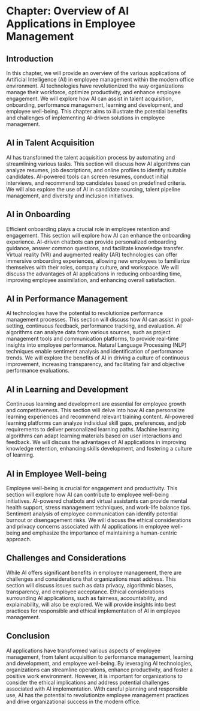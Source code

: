 Chapter: Overview of AI Applications in Employee Management
===========================================================

Introduction
------------

In this chapter, we will provide an overview of the various applications of Artificial Intelligence (AI) in employee management within the modern office environment. AI technologies have revolutionized the way organizations manage their workforce, optimize productivity, and enhance employee engagement. We will explore how AI can assist in talent acquisition, onboarding, performance management, learning and development, and employee well-being. This chapter aims to illustrate the potential benefits and challenges of implementing AI-driven solutions in employee management.

AI in Talent Acquisition
------------------------

AI has transformed the talent acquisition process by automating and streamlining various tasks. This section will discuss how AI algorithms can analyze resumes, job descriptions, and online profiles to identify suitable candidates. AI-powered tools can screen resumes, conduct initial interviews, and recommend top candidates based on predefined criteria. We will also explore the use of AI in candidate sourcing, talent pipeline management, and diversity and inclusion initiatives.

AI in Onboarding
----------------

Efficient onboarding plays a crucial role in employee retention and engagement. This section will explore how AI can enhance the onboarding experience. AI-driven chatbots can provide personalized onboarding guidance, answer common questions, and facilitate knowledge transfer. Virtual reality (VR) and augmented reality (AR) technologies can offer immersive onboarding experiences, allowing new employees to familiarize themselves with their roles, company culture, and workspace. We will discuss the advantages of AI applications in reducing onboarding time, improving employee assimilation, and enhancing overall satisfaction.

AI in Performance Management
----------------------------

AI technologies have the potential to revolutionize performance management processes. This section will discuss how AI can assist in goal-setting, continuous feedback, performance tracking, and evaluation. AI algorithms can analyze data from various sources, such as project management tools and communication platforms, to provide real-time insights into employee performance. Natural Language Processing (NLP) techniques enable sentiment analysis and identification of performance trends. We will explore the benefits of AI in driving a culture of continuous improvement, increasing transparency, and facilitating fair and objective performance evaluations.

AI in Learning and Development
------------------------------

Continuous learning and development are essential for employee growth and competitiveness. This section will delve into how AI can personalize learning experiences and recommend relevant training content. AI-powered learning platforms can analyze individual skill gaps, preferences, and job requirements to deliver personalized learning paths. Machine learning algorithms can adapt learning materials based on user interactions and feedback. We will discuss the advantages of AI applications in improving knowledge retention, enhancing skills development, and fostering a culture of learning.

AI in Employee Well-being
-------------------------

Employee well-being is crucial for engagement and productivity. This section will explore how AI can contribute to employee well-being initiatives. AI-powered chatbots and virtual assistants can provide mental health support, stress management techniques, and work-life balance tips. Sentiment analysis of employee communication can identify potential burnout or disengagement risks. We will discuss the ethical considerations and privacy concerns associated with AI applications in employee well-being and emphasize the importance of maintaining a human-centric approach.

Challenges and Considerations
-----------------------------

While AI offers significant benefits in employee management, there are challenges and considerations that organizations must address. This section will discuss issues such as data privacy, algorithmic biases, transparency, and employee acceptance. Ethical considerations surrounding AI applications, such as fairness, accountability, and explainability, will also be explored. We will provide insights into best practices for responsible and ethical implementation of AI in employee management.

Conclusion
----------

AI applications have transformed various aspects of employee management, from talent acquisition to performance management, learning and development, and employee well-being. By leveraging AI technologies, organizations can streamline operations, enhance productivity, and foster a positive work environment. However, it is important for organizations to consider the ethical implications and address potential challenges associated with AI implementation. With careful planning and responsible use, AI has the potential to revolutionize employee management practices and drive organizational success in the modern office.
